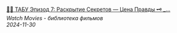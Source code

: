 <!--2024-11-30 10:38:52-->
<div class="yb">
  <a class="nodecor" href="/posts.html?filmy/tabu_epizod_7_raskrytie_sekretov_cena_pravdy_mini-serial_s_tomom_hardi">
    <img class="preview" data-videoid="ey1ZwtHaMQ8" src="https://i2.ytimg.com/vi/ey1ZwtHaMQ8/hqdefault.jpg" align="middle" alt="">
  </a>
  <div class="inlbl text">
    <a class="nodecor" href="/posts.html?filmy/tabu_epizod_7_raskrytie_sekretov_cena_pravdy_mini-serial_s_tomom_hardi">🕵️‍♂️ ТАБУ Эпизод 7: Раскрытие Секретов — Цена Правды 🗝️ _...</a><br>
    <i class="smaller2">Watch Movies - библиотека фильмов</i><br>
    <i class="smaller3">2024-11-30</i>
  </div>
</div>
